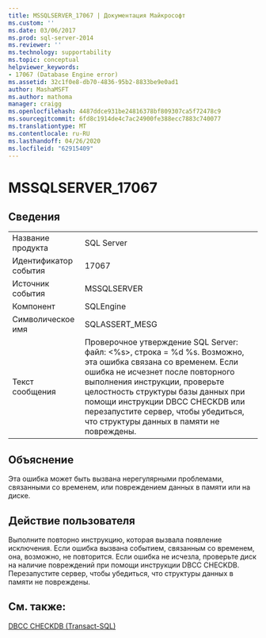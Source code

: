 ```yaml
---
title: MSSQLSERVER_17067 | Документация Майкрософт
ms.custom: ''
ms.date: 03/06/2017
ms.prod: sql-server-2014
ms.reviewer: ''
ms.technology: supportability
ms.topic: conceptual
helpviewer_keywords:
- 17067 (Database Engine error)
ms.assetid: 32c1f0e8-db70-4836-95b2-8833be9e0ad1
author: MashaMSFT
ms.author: mathoma
manager: craigg
ms.openlocfilehash: 4487ddce931be24816378bf809307ca5f72478c9
ms.sourcegitcommit: 6fd8c1914de4c7ac24900fe388ecc7883c740077
ms.translationtype: MT
ms.contentlocale: ru-RU
ms.lasthandoff: 04/26/2020
ms.locfileid: "62915409"
---
```

# <a name="mssqlserver_17067"></a>MSSQLSERVER_17067
    
## <a name="details"></a>Сведения  
  
|||  
|-|-|  
|Название продукта|SQL Server|  
|Идентификатор события|17067|  
|Источник события|MSSQLSERVER|  
|Компонент|SQLEngine|  
|Символическое имя|SQLASSERT_MESG|  
|Текст сообщения|Проверочное утверждение SQL Server: файл: \<%s>, строка = %d %s. Возможно, эта ошибка связана со временем. Если ошибка не исчезнет после повторного выполнения инструкции, проверьте целостность структуры базы данных при помощи инструкции DBCC CHECKDB или перезапустите сервер, чтобы убедиться, что структуры данных в памяти не повреждены.|  
  
## <a name="explanation"></a>Объяснение  
 Эта ошибка может быть вызвана нерегулярными проблемами, связанными со временем, или повреждением данных в памяти или на диске.  
  
## <a name="user-action"></a>Действие пользователя  
 Выполните повторно инструкцию, которая вызвала появление исключения. Если ошибка вызвана событием, связанным со временем, она, возможно, не повторится. Если ошибка не исчезла, проверьте диск на наличие повреждений при помощи инструкции DBCC CHECKDB. Перезапустите сервер, чтобы убедиться, что структуры данных в памяти не повреждены.  
  
## <a name="see-also"></a>См. также:  
 [DBCC CHECKDB (Transact-SQL)](/sql/t-sql/database-console-commands/dbcc-checkdb-transact-sql)  
  
  
